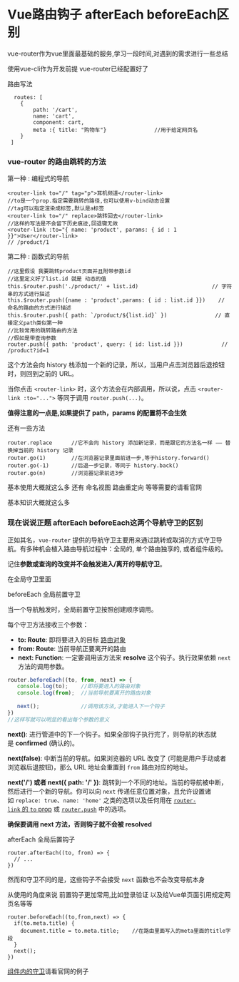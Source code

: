 # Vue路由钩子 afterEach beforeEach区别

​	vue-router作为vue里面最基础的服务,学习一段时间,对遇到的需求进行一些总结

使用vue-cli作为开发前提 vue-router已经配置好了

路由写法

```
  routes: [
    {
        path: '/cart',
        name: 'cart',
        component: cart,
        meta :{ title: "购物车"}				//用于给定网页名
    }
 ]
```

### vue-router 的路由跳转的方法

第一种 : 编程式的导航

```text
<router-link to="/" tag="p">耳机频道</router-link>
//to是一个prop.指定需要跳转的路径,也可以使用v-bind动态设置
//tag可以指定渲染成标签,默认是a标签
<router-link to="/" replace>跳转回去</router-link>   
//这样的写法是不会留下历史痕迹,回退键无效
<router-link :to="{ name: 'product', params: { id : 1 }}">User</router-link>
// /product/1
```

第二种 : 函数式的导航

```
//这里假设 我要跳转product页面并且附带参数id  
//这里定义好了list.id 就是 动态的值
this.$router.push('./product/' + list.id)						// 字符串的方式进行描述
this.$router.push({name : 'product',params: { id : list.id }})	  // 命名的路由的方式进行描述
this.$router.push({ path: `/product/${list.id}` })				 // 直接定义path类似第一种
//比较常用的跳转路由的方法
//假如是带查询参数
router.push({ path: 'product', query: { id: list.id }})            // /product?id=1
```

 这个方法会向 history 栈添加一个新的记录，所以，当用户点击浏览器后退按钮时，则回到之前的 URL。 

当你点击 `<router-link>` 时，这个方法会在内部调用，所以说，点击 `<router-link :to="...">` 等同于调用 `router.push(...)`。 

**值得注意的一点是,如果提供了 path，params 的配置将不会生效** 

还有一些方法

```
router.replace		//它不会向 history 添加新记录，而是跟它的方法名一样 —— 替换掉当前的 history 记录
router.go(1)	 	//在浏览器记录里面前进一步,等于history.forward()
router.go(-1)		//后退一步记录，等同于 history.back()
router.go(n)		//浏览器记录前进3步
```

基本使用大概就这么多
还有 命名视图 路由重定向 等等需要的请看官网



基本知识大概就这么多 

### 现在说说正题 afterEach beforeEach这两个导航守卫的区别

正如其名，`vue-router` 提供的导航守卫主要用来通过跳转或取消的方式守卫导航。有多种机会植入路由导航过程中：全局的, 单个路由独享的, 或者组件级的。

记住**参数或查询的改变并不会触发进入/离开的导航守卫**。

在全局守卫里面

beforeEach 全局前置守卫 

当一个导航触发时，全局前置守卫按照创建顺序调用。 

每个守卫方法接收三个参数：

- **to: Route**: 即将要进入的目标 [路由对象](https://router.vuejs.org/zh/api/#%E8%B7%AF%E7%94%B1%E5%AF%B9%E8%B1%A1)
- **from: Route**: 当前导航正要离开的路由
- **next: Function**: 一定要调用该方法来 **resolve** 这个钩子。执行效果依赖 `next` 方法的调用参数。

```JavaScript
router.beforeEach((to, from, next) => {
   console.log(to);    //即将要进入的路由对象
   console.log(from);  //当前导航要离开的路由对象
  
   next();             //调用该方法,才能进入下一个钩子
})
//这样写就可以明显的看出每个参数的意义
```

**next()**: 进行管道中的下一个钩子。如果全部钩子执行完了，则导航的状态就是 **confirmed** (确认的)。 

**next(false)**: 中断当前的导航。如果浏览器的 URL 改变了 (可能是用户手动或者浏览器后退按钮)，那么 URL 地址会重置到 `from` 路由对应的地址。 

**next('/') 或者 next({ path: '/' })**: 跳转到一个不同的地址。当前的导航被中断，然后进行一个新的导航。你可以向 `next` 传递任意位置对象，且允许设置诸如 `replace: true`、`name: 'home'` 之类的选项以及任何用在 [`router-link` 的 `to` prop](https://router.vuejs.org/zh/api/#to) 或 [`router.push`](https://router.vuejs.org/zh/api/#router-push) 中的选项。 

**确保要调用 next 方法，否则钩子就不会被 resolved** 

afterEach 全局后置钩子

```
router.afterEach((to, from) => {
  // ...
})
```

然而和守卫不同的是，这些钩子不会接受 `next` 函数也不会改变导航本身



从使用的角度来说 前置钩子更加常用,比如登录验证 以及给Vue单页面引用规定网页名等等

```
router.beforeEach((to,from,next) => {
  if(to.meta.title) {
    document.title = to.meta.title;    //在路由里面写入的meta里面的title字段
  }
  next();
})
```

 [组件内的守卫](https://router.vuejs.org/zh/guide/advanced/navigation-guards.html#%E8%B7%AF%E7%94%B1%E7%8B%AC%E4%BA%AB%E7%9A%84%E5%AE%88%E5%8D%AB)请看官网的例子




